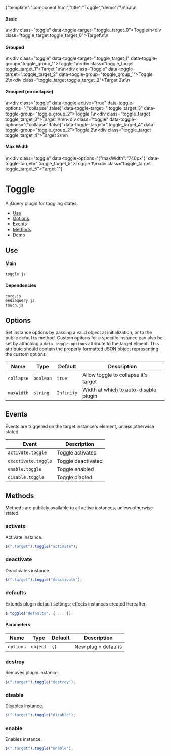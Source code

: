 {"template":"component.html","title":"Toggle","demo":"<style>\n\t.toggle.fs-toggle-enabled { color: #393b3f; }\n\t.toggle.fs-toggle-active { color: #c65032; }\n\n\t.toggle_target { background: #c65032; border-radius: 3px; color: #fff; height: 50px; line-height: 50px; margin: 10px 0; text-align: center; width: 100%; }\n\t.toggle_target.fs-toggle-enabled.fs-toggle-target { display: none; }\n\t.toggle_target.fs-toggle-enabled.fs-toggle-active { display: block; }\n</style>\n\n<script>\n\t$(function() {\n\t\t$(\".toggle\").toggle();\n\t});\n</script>\n\n<h4>Basic</h4>\n<div class=\"toggle\" data-toggle-target=\".toggle_target_0\">Toggle</div>\n<div class=\"toggle_target toggle_target_0\">Target</div>\n\n<h4>Grouped</h4>\n<div class=\"toggle\" data-toggle-target=\".toggle_target_1\" data-toggle-group=\"toggle_group_1\">Toggle 1</div>\n<div class=\"toggle_target toggle_target_1\">Target 1</div>\n\n<div class=\"toggle\" data-toggle-target=\".toggle_target_2\" data-toggle-group=\"toggle_group_1\">Toggle 2</div>\n<div class=\"toggle_target toggle_target_2\">Target 2</div>\n\n<h4>Grouped (no collapse)</h4>\n<div class=\"toggle\" data-toggle-active=\"true\" data-toggle-options='{\"collapse\":false}' data-toggle-target=\".toggle_target_3\" data-toggle-group=\"toggle_group_2\">Toggle 1</div>\n<div class=\"toggle_target toggle_target_3\">Target 1</div>\n\n<div class=\"toggle\" data-toggle-options='{\"collapse\":false}' data-toggle-target=\".toggle_target_4\" data-toggle-group=\"toggle_group_2\">Toggle 2</div>\n<div class=\"toggle_target toggle_target_4\">Target 2</div>\n\n<h4>Max Width</h4>\n<div class=\"toggle\" data-toggle-options='{\"maxWidth\":\"740px\"}' data-toggle-target=\".toggle_target_5\">Toggle 1</div>\n<div class=\"toggle_target toggle_target_5\">Target 1</div>"}

# Toggle

A jQuery plugin for toggling states.

* [Use](#use)
* [Options](#options)
* [Events](#events)
* [Methods](#methods)
* [Demo](#demo)

## Use 

#### Main

```markup
toggle.js
```

#### Dependencies

```markup
core.js
mediaquery.js
touch.js
```

## Options

Set instance options by passing a valid object at initialization, or to the public `defaults` method. Custom options for a specific instance can also be set by attaching a `data-toggle-options` attribute to the target elment. This attribute should contain the properly formatted JSON object representing the custom options.

| Name | Type | Default | Description |
| --- | --- | --- | --- |
| `collapse` | `boolean` | `true` | Allow toggle to collapse it's target |
| `maxWidth` | `string` | `Infinity` | Width at which to auto-disable plugin |

## Events

Events are triggered on the target instance's element, unless otherwise stated.

| Event | Description |
| --- | --- |
| `activate.toggle` | Toggle activated |
| `deactivate.toggle` | Toggle deactivated |
| `enable.toggle` | Toggle enabled |
| `disable.toggle` | Toggle diabled |

## Methods

Methods are publicly available to all active instances, unless otherwise stated.

### activate

Activate instance.

```javascript
$(".target").toggle("activate");
```

### deactivate

Deactivates instance.

```javascript
$(".target").toggle("deactivate");
```

### defaults

Extends plugin default settings; effects instances created hereafter.

```javascript
$.toggle("defaults", { ... });
```

#### Parameters

| Name | Type | Default | Description |
| --- | --- | --- | --- |
| `options` | `object` | `{}` | New plugin defaults |

### destroy

Removes plugin instance.

```javascript
$(".target").toggle("destroy");
```

### disable

Disables instance.

```javascript
$(".target").toggle("disable");
```

### enable

Enables instance.

```javascript
$(".target").toggle("enable");
```

